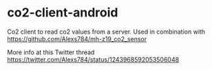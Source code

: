 # co2-client-android
Co2 client to read co2 values from a server. Used in combination with https://github.com/Alexs784/mh-z19_co2_sensor

More info at this Twitter thread https://twitter.com/Alexs784/status/1243968592053506048
